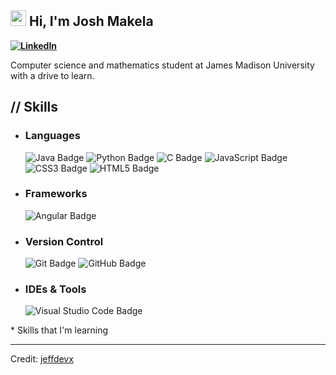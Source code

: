 ## <img src="https://media.giphy.com/media/TEnXkcsHrP4YedChhA/giphy.gif" width ="25"> Hi, I'm Josh Makela<br>
<b> [![LinkedIn](https://img.shields.io/badge/Josh%20Makela-%230077B5.svg?logo=linkedin&logoColor=white)](https://www.linkedin.com/in/josh-makela) </b>

Computer science and mathematics student at James Madison University with a drive to learn. <br>

## <b>// Skills</b>

- ### Languages
    ![Java Badge](https://custom-icon-badges.demolab.com/badge/Java-ED8B00.svg?logo=java-colorful)
    ![Python Badge](https://custom-icon-badges.demolab.com/badge/Python-000.svg?logo=python-colorful)
    ![C Badge](https://img.shields.io/badge/C*-%23323330.svg?&logo=c)
    ![JavaScript Badge](https://img.shields.io/badge/Javascript*-%23323330.svg?&logo=javascript&logoColor=%23F7DF1E&style=flat)
    ![CSS3 Badge](https://img.shields.io/badge/CSS3*-%231572B6.svg?&logo=css3&logoColor=white&style=flat) 
    ![HTML5 Badge](https://img.shields.io/badge/HTML5*-%23E34F26.svg?&logo=html5&logoColor=white&style=flat) 

- ### Frameworks
    ![Angular Badge](https://img.shields.io/badge/Angular*-393?logo=angular&logoColor=fff&style=flat) 

<!--- ## Databases -->

- ### Version Control
    ![Git Badge](https://img.shields.io/badge/Git-F05032?logo=git&logoColor=fff&style=flat)
    ![GitHub Badge](https://img.shields.io/badge/GitHub-181717?logo=github&logoColor=fff&style=flat)

<!--- ## Clouds & Hostings
    ![Apache Badge](https://img.shields.io/badge/Apache-C71A36?&logo=Apache&logoColor=white&style=flat) 
    -->

- ### IDEs & Tools
    ![Visual Studio Code Badge](https://img.shields.io/badge/Visual%20Studio%20Code-007ACC?logo=visualstudiocode&logoColor=fff&style=flat)

\* Skills that I'm learning

------
Credit: [jeffdevx](https://github.com/jeffdevx)


<!--
**joshm20/joshm20** is a ✨ _special_ ✨ repository because its `README.md` (this file) appears on your GitHub profile.

Here are some ideas to get you started:

- 🔭 I’m currently working on ...
- 🌱 I’m currently learning ...
- 👯 I’m looking to collaborate on ...
- 🤔 I’m looking for help with ...
- 💬 Ask me about ...
- 📫 How to reach me: ...
- 😄 Pronouns: ...
- ⚡ Fun fact: ...
-->
